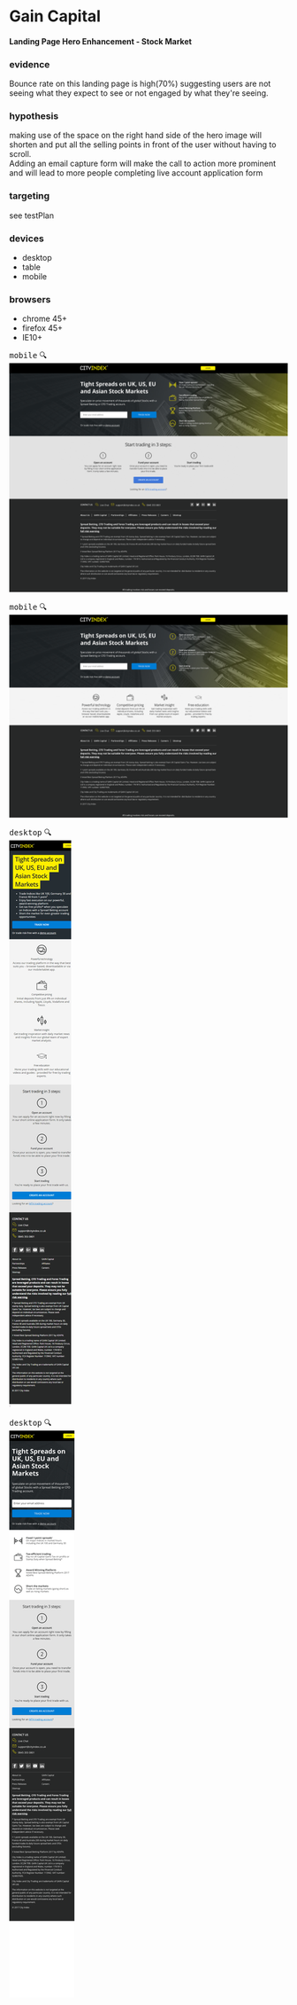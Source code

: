 #  Gain Capital
#### Landing Page Hero Enhancement - Stock Market

### evidence
Bounce rate on this landing page is high(70%) suggesting users are not seeing what they expect to see or not engaged by what they're seeing.

### hypothesis
making use of the space on the right hand side of the hero image will shorten and put all the selling points in front of the user without having to scroll.  
Adding an email capture form will make the call to action more prominent and will lead to more people completing live account application form

### targeting
see testPlan

### devices
- desktop
- table
- mobile

### browsers
- chrome 45+
- firefox 45+
- IE10+





<kbd>mobile</kbd>  :mag:            
 ![](src/aStock-Market%20V1.png)<br/>
 
 
 <kbd>mobile</kbd>  :mag:            
 ![](src/aStock-Market%20V2.png)<br/>
 

<kbd>desktop</kbd> :mag:          
![](src/aStock%20Market%20control%20mobile.png)<br/>


<kbd>desktop</kbd> :mag:          
![](src/aStock-Market%20V1%20Mobile.png)





